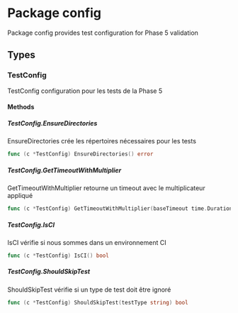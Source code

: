 # Package config

Package config provides test configuration for Phase 5 validation


## Types

### TestConfig

TestConfig configuration pour les tests de la Phase 5


#### Methods

##### TestConfig.EnsureDirectories

EnsureDirectories crée les répertoires nécessaires pour les tests


```go
func (c *TestConfig) EnsureDirectories() error
```

##### TestConfig.GetTimeoutWithMultiplier

GetTimeoutWithMultiplier retourne un timeout avec le multiplicateur appliqué


```go
func (c *TestConfig) GetTimeoutWithMultiplier(baseTimeout time.Duration) time.Duration
```

##### TestConfig.IsCI

IsCI vérifie si nous sommes dans un environnement CI


```go
func (c *TestConfig) IsCI() bool
```

##### TestConfig.ShouldSkipTest

ShouldSkipTest vérifie si un type de test doit être ignoré


```go
func (c *TestConfig) ShouldSkipTest(testType string) bool
```

